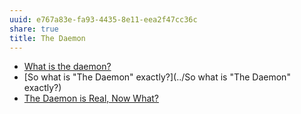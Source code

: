 ```yaml
---
uuid: e767a83e-fa93-4435-8e11-eea2f47cc36c
share: true
title: The Daemon
---
```

* [What is the daemon?](../43179a38-12ad-42a7-a9bb-7e75f3a184f2)
* [So what is "The Daemon"  exactly?](../So what is "The Daemon"  exactly?)
* [The Daemon is Real, Now What?](../952abb04-36df-4913-ace1-651763fa1c88)